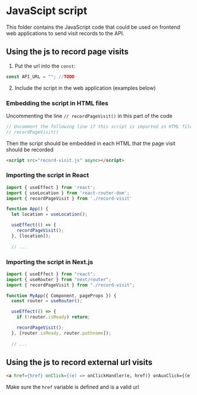 # JavaScipt script

This folder contains the JavaScript code that could be used on frontend web applications to send visit records to the API.

## Using the js to record page visits

1. Put the url into the `const`:
``` js
const API_URL = ""; //TODO
```
2. Include the script in the web application (examples below)

### Embedding the script in HTML files

Uncommenting the line `// recordPageVisit()` in this part of the code
``` js
// Uncomment the following line if this script is imported in HTML files
// recordPageVisit()
```
Then the script should be embedded in each HTML that the page visit should be recorded
``` html
<script src="record-visit.js" async></script>  
```

### Importing the script in React

``` js
import { useEffect } from 'react';
import { useLocation } from 'react-router-dom';
import { recordPageVisit } from './record-visit'

function App() {
  let location = useLocation();

  useEffect(() => {
    recordPageVisit();
  }, [location]);
  
  // ...
```

### Importing the script in Next.js

``` js
import { useEffect } from "react";
import { useRouter } from "next/router";
import { recordPageVisit } from "./record-visit";

function MyApp({ Component, pageProps }) {
  const router = useRouter();

  useEffect(() => {
    if (!router.isReady) return;

    recordPageVisit();
  }, [router.isReady, router.pathname]);
  
  // ...
```

## Using the js to record external url visits

``` html
<a href={href} onClick={(e) => onClickHandler(e, href)} onAuxClick={(e) => onClickHandler(e, href)}>
```
Make sure the `href` variable is defined and is a valid url
